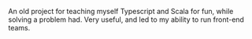 An old project for teaching myself Typescript and Scala for fun, while solving a problem  had. Very useful, and led to my ability to run front-end teams.
